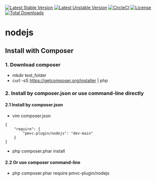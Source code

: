 [![Latest Stable Version](https://poser.pugx.org/pmvc-plugin/nodejs/v/stable)](https://packagist.org/packages/pmvc-plugin/nodejs) 
[![Latest Unstable Version](https://poser.pugx.org/pmvc-plugin/nodejs/v/unstable)](https://packagist.org/packages/pmvc-plugin/nodejs) 
[![CircleCI](https://circleci.com/gh/pmvc-plugin/nodejs/tree/main.svg?style=svg)](https://circleci.com/gh/pmvc-plugin/nodejs/tree/main)
[![License](https://poser.pugx.org/pmvc-plugin/nodejs/license)](https://packagist.org/packages/pmvc-plugin/nodejs)
[![Total Downloads](https://poser.pugx.org/pmvc-plugin/nodejs/downloads)](https://packagist.org/packages/pmvc-plugin/nodejs) 

nodejs
===============

## Install with Composer
### 1. Download composer
   * mkdir test_folder
   * curl -sS https://getcomposer.org/installer | php

### 2. Install by composer.json or use command-line directly
#### 2.1 Install by composer.json
   * vim composer.json
```
{
    "require": {
        "pmvc-plugin/nodejs": "dev-main"
    }
}
```
   * php composer.phar install

#### 2.2 Or use composer command-line
   * php composer.phar require pmvc-plugin/nodejs

